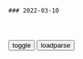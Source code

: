 ```tip
### 2022-03-10
```

<table id="tbc" style="white-space:pre-wrap">
</table>
<button onclick="toggleb()">toggle</button>
<button onclick="loadparse()">loadparse</button>
<br>
<!-- 🌸<br>🍅-　-🍑<hr>🍀 -->
<pre>
<textarea rows="30" cols="100" style="display: none" id="tar">

以为是流鼻涕，一查竟是脑脊液！这几种鼻涕，千万别忽视,健康养生,健康常识,好看视频
https://haokan.baidu.com/v?vid=2846276523841489748&sfrom=baidu-feed

<font size="1" style="color:#DCDCDC">2022-03-10</font>

全球最顶级狙击手到乌参战，称上周还在做编程，这周就开始杀人_网易订阅
https://www.163.com/dy/article/H23UR0D705527HB0.html

<font size="1" style="color:#DCDCDC">2022-03-10</font>

t津股侠被禁言了！原因是中午有一条微博评l区有粉丝负面评l[允悲]大家评l不要发表不好的评l，多说好听点的，拜托了[作揖] ​​​

读书｜人类与病毒是怎样“相爱相杀”的？
https://mbd.baidu.com/newspage/data/landingsuper?context=%7B%22nid%22%3A%22news_10186389951948430594%22%7D&n_type=-1&p_from=-1

进击的病毒

一方面，病毒作为自然创造的冷血杀手，带给我们疾病与死亡；另一方面，病毒作为基因的横向传播载体，对于生命的进化起到了不可估量的作用，甚至驱动了人类的进化。病毒是人类最致命的敌人，同时也是我们最可贵的盟友。人类要想生存下去，就必须学会与病毒长期共存。

<font size="1" style="color:#DCDCDC">2022-03-11</font>

读书｜因为这种病毒的出现，原本就很混乱的病毒起源问题，变得更加混乱
https://mbd.baidu.com/newspage/data/landingsuper?context=%7B%22nid%22%3A%22news_9733642098891498360%22%7D&n_type=-1&p_from=-1

病毒带给我们疾病与死亡，也带给我们生命与文明。病毒是人类最致命的敌人，同时也是我们最可贵的盟友。人类约有8%的基因来自病毒，其中有不少都是关键基因。如果没有胎盘病毒合成合胞素，人类胎儿就无法存活下来。

<font size="1" style="color:#DCDCDC">2022-03-10</font>

明查｜遗漏文件揭秘e军原计划在3月6日结束军事行动？
https://mbd.baidu.com/newspage/data/landingsuper?context=%7B%22nid%22%3A%22news_9976315052709032636%22%7D&n_type=-1&p_from=-1

<font size="1" style="color:#DCDCDC">2022-03-10</font>

1979年，苏联出兵入侵阿富汗，三个半小时就占领阿富汗首都喀布尔,军事,军事历史,好看视频
https://haokan.baidu.com/v?vid=995103609864878126&sfrom=baidu-feed

<font size="1" style="color:#DCDCDC">2022-03-10</font>

历史总在不断重演！苏联被阿富汗战争拖垮解体，美g会步人后尘吗
https://baijiahao.baidu.com/s?id=1708236075115237142&wfr=spider&for=pc

<font size="1" style="color:#DCDCDC">2022-03-10</font>

前秦苻坚：史上最遗憾大帝，进攻一个弱g却让帝g走向崩溃|宣昭皇帝|王猛|苻洪|匈奴|丞相_网易订阅
https://www.163.com/dy/article/H1TVVTTB0517NR8P.html

二十万女性，被羯种匈奴俘虏当成两成“两脚羊”，一边奸淫，一般作为军粮，

他更坚定，我要扫清六合，廓清四海，让各族rm其乐融融过上好日子。

“给我二十年，还你一个奇迹般的大秦”，这位登顶权力巅峰的年轻人如此发誓。

他真不是说说而已，他一直在努力践行。

苻坚大帝居然去找了前燕投奔的慕容垂，羌人的姚苌等人。这些人果然没有让他失望，全力支持他出兵，跟随他出兵。

可诡异的是，这些人都没有去主战场，一个个跑的很远，一打就是一个“大”胜仗，并告诉苻坚大帝，东晋不堪一击，东晋内部如何如何？各种分析报告比当今诸多自媒体十万+传播的还快。苻坚大帝更加坚信我百万之军，投鞭断流，志在必得。

历史上著名的淝水之战，前秦惨败，所谓“八公山上，草木皆兵，风声鹤唳”，

在他败后，率先反叛他的，竟然是那些当初赞成他出兵，被他引以为知己的那帮人。而最后要了他的命的那个人，叫做姚苌，想当初，鼓动他出兵最卖力的的那几个人之一，可此刻要他的命却是丝毫不手软。

<font size="1" style="color:#DCDCDC">2022-03-10</font>

后秦开g皇帝姚苌为何与苻坚反目成仇?又是如何被一个梦吓死的?|姚苌|苻坚|皇帝_新浪新闻
http://k.sina.com.cn/article_6410621939_17e1a53f300101070q.html

前秦zq表面上虽然强大，其实内力不够，充满危机。

　　比如各大豪族之间恩怨复杂，对苻坚其实是口服心不服，更可怕的是，他们手上有枪，背后有z治资本。

　　苻坚一心“跑步进入gc主义”，不顾王猛的警告，对东晋发动了淝水之战，结果一战打光了自己的家底！

　　前秦的衰败，直接点燃了各大豪族心中的野草，慕容垂联合丁零人叛逃，建立了后燕，慕容泓自称济北王，慕容冲也在平阴举起反旗，连符氏家族内部也出现了分裂。

　　gj四分五裂，太子爷又死在战场，苻坚崩溃了。

　　结果人心涣散的前秦败了，苻坚成了姚苌的俘虏。

<font size="1" style="color:#DCDCDC">2022-03-10</font>

现在仍然是学习和研究互联网行业的最佳时机
https://mbd.baidu.com/newspage/data/landingsuper?context=%7B%22nid%22%3A%22news_9509634106762116329%22%7D&n_type=-1&p_from=-1

https://pics5.baidu.com/feed/80cb39dbb6fd52661ae4e9b999519721d5073627.jpeg?token=b7806e6859e0b2bff4afa3f04bcc484b.jpg

<font size="1" style="color:#DCDCDC">2022-03-10</font>

外交b：手段卑劣、用心险恶
https://mbd.baidu.com/newspage/data/landingsuper?context=%7B%22nid%22%3A%22news_9575874970806806337%22%7D&n_type=-1&p_from=-1

<font size="1" style="color:#DCDCDC">2022-03-10</font>

</textarea>
</pre>
<!-- 🍀<br>🍑-　-🍅<hr>🌸 -->

```note
```

<script src="https://cdn.jsdelivr.net/npm/jquery@3.5.1/dist/jquery.min.js"></script>

<link rel="stylesheet" href="https://cdn.jsdelivr.net/gh/fancyapps/fancybox@3.5.7/dist/jquery.fancybox.min.css" />
<script src="https://cdn.jsdelivr.net/gh/fancyapps/fancybox@3.5.7/dist/jquery.fancybox.min.js"></script>

<script type="text/javascript">

var __urlRegex = /(\b(https?|ftp|file):\/\/[-A-Z0-9+&@#\/%?=~_|!:,.;]*[-A-Z0-9+&@#\/%=~_|])/ig;
var __imgRegex = /\.(?:jpe?g|gif|png|webp)$/i;

loadparse();

function parseURL($string){

    var exp = __urlRegex;
    return $string.replace(exp,function(match){
            __imgRegex.lastIndex=0;
            if(__imgRegex.test(match)){
                return '<a data-fancybox="gallery" href="' + match.replace("/p=700", "")
                 + '"><img src="' + match.replace("/p=700", "/p=160x200")+'" width="64"></a>';
            }
            else{
                return '<a href="' + match + '" target="_blank">' + match + '</a>';
            }
        }
    );
}

function loadparse() {
  tbc.innerHTML = parseURL(tar.value);
}

function toggleb() {
  var x = document.getElementById("tar");
  if (x.style.display === "none") {
    x.style.display = "";
  } else {
    x.style.display = "none";
  }
}

</script>
